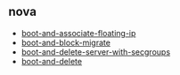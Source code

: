 
## nova
- [boot-and-associate-floating-ip](https://godleon.github.io/osp_test_results/0.2.88/nova/boot-and-associate-floating-ip.html)
- [boot-and-block-migrate](https://godleon.github.io/osp_test_results/0.2.88/nova/boot-and-block-migrate.html)
- [boot-and-delete-server-with-secgroups](https://godleon.github.io/osp_test_results/0.2.88/nova/boot-and-delete-server-with-secgroups.html)
- [boot-and-delete](https://godleon.github.io/osp_test_results/0.2.88/nova/boot-and-delete.html)

